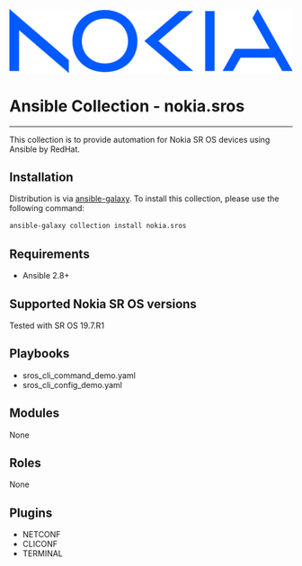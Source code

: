 ![NOKIA](https://raw.githubusercontent.com/nokia/nsp-workflow/master/logo.png)
# Ansible Collection - nokia.sros

***

This collection is to provide automation for Nokia SR OS devices using Ansible by RedHat.

## Installation
Distribution is via [ansible-galaxy](https://galaxy.ansible.com/).
To install this collection, please use the following command:
```bash
ansible-galaxy collection install nokia.sros
```

## Requirements
* Ansible 2.8+

## Supported Nokia SR OS versions
Tested with SR OS 19.7.R1

## Playbooks
* sros_cli_command_demo.yaml
* sros_cli_config_demo.yaml

## Modules
None

## Roles
None

## Plugins
* NETCONF
* CLICONF
* TERMINAL
